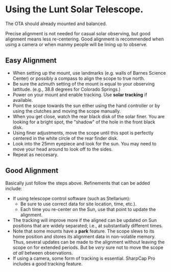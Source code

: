 # Using the Lunt Solar Telescope.

The OTA should already mounted and balanced.

Precise alignment is not needed for casual solar observing, but good
alignment means less re-centering.  Good alignment is recommended when
using a camera or when manmy people will be lining up to observe.

## Easy Alignment

* When setting up the mount, use landmarks (e.g. walls of Barnes Science
  Center) or possibly a compass to align the scope to true north.
* Be sure the azimuth setting of the mount is equal to your observing
  lattitude. (e.g., 38.8 degrees for Colorado Springs.)
* Power on your mount and enable tracking.  Use __solar tracking__ if available.
* Point the scope towards the sun either using the hand controller or by
  using the clutches and moving the scope manually.
* When you get close, watch the rear black disk of the solar finer.  You are
  looking for a bright spot, the "shadow" of the hole in the front black disk.
* Using finer adjustments, move the scope until this spot is perfectly
  centered in the white circle of the rear finder disk.
* Look into the 25mm eyepiece and look for the sun.  You may need to move
  your head around to look off to the sides.
* Repeat as neccesary.

## Good Alignment

Basically just follow the steps above.  Refinements that can be added include:

* If using telescope control software (such as Stellarium):
  - Be sure to use correct data for site location, time, etc.).  
  - Each time you re-center on the Sun, use that point to update the alignment.
* The tracking will improve more if the aligned can be updated on Sun positions
  that are widely separated; i.e., at substantially different times.
* Note that some mounts have a __park__ feature.  The scope slews to its
  home position and stores its alignment data in non-volatile memory. Thus,
  several updates can be made to the alignment without leaving the scope on
  for extended periods.  But be _very_ sure not to move the scope _at all_
  between observations.
* If using a camera, some form of tracking is essential.  SharpCap Pro
  includes a good tracking feature.
